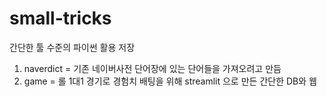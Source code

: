 # small-tricks
간단한 툴 수준의 파이썬 활용 저장


1. naverdict = 기존 네이버사전 단어장에 있는 단어들을 가져오려고 만듬
2. game = 롤 1대1 경기로 경험치 배팅을 위해 streamlit 으로 만든 간단한 DB와 웹
